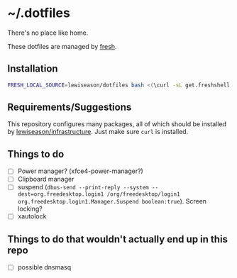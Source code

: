 # ~/.dotfiles

There's no place like home.

These dotfiles are managed by [fresh].

## Installation

``` sh
FRESH_LOCAL_SOURCE=lewiseason/dotfiles bash <(\curl -sL get.freshshell.com)
```

## Requirements/Suggestions

This repository configures many packages, all of which should be installed by
[lewiseason/infrastructure](https://github.com/lewiseason/infrastructure).
Just make sure `curl` is installed.

## Things to do

- [ ] Power manager? (xfce4-power-manager?)
- [ ] Clipboard manager
- [ ] suspend (`dbus-send --print-reply --system --dest=org.freedesktop.login1 /org/freedesktop/login1 org.freedesktop.login1.Manager.Suspend boolean:true`). Screen locking?
- [ ] xautolock

## Things to do that wouldn't actually end up in this repo

- [ ] possible dnsmasq

[fresh]: http://freshshell.com

